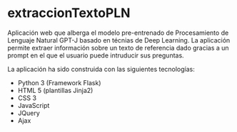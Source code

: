 # extraccionTextoPLN

Aplicación web que alberga el modelo pre-entrenado de Procesamiento de Lenguaje Natural GPT-J basado en técnias de Deep Learning. La aplicación permite extraer información sobre un texto de referencia dado gracias a un prompt en el que el usuario puede intruducir sus preguntas.

La aplicación ha sido construida con las siguientes tecnologías:
- Python 3 (Framework Flask)
- HTML 5 (plantillas Jinja2)
- CSS 3
- JavaScript
- JQuery
- Ajax
